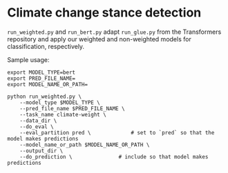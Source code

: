 # Climate change stance detection

`run_weighted.py` and `run_bert.py` adapt `run_glue.py` from the Transformers repository and apply our weighted and non-weighted models for classification, respectively. 

Sample usage:
```
export MODEL_TYPE=bert
export PRED_FILE_NAME=
export MODEL_NAME_OR_PATH=

python run_weighted.py \
	--model_type $MODEL_TYPE \
	--pred_file_name $PRED_FILE_NAME \
	--task_name climate-weight \
	--data_dir \
	--do_eval \
	--eval_partition pred \ 			# set to `pred` so that the model makes predictions
	--model_name_or_path $MODEL_NAME_OR_PATH \ 	
	--output_dir \
	--do_prediction \ 				# include so that model makes predictions
```